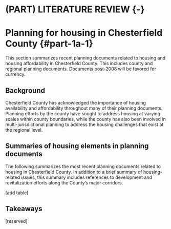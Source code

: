 # (PART) LITERATURE REVIEW {-}

# Planning for housing in Chesterfield County {#part-1a-1}

This section summarizes recent planning documents related to housing and housing affordability in Chesterfield County. This includes county and regional planning documents. Documents post-2008 will be favored for currency.

## Background

Chesterfield County has acknowledged the importance of housing availability and affordability throughout many of their planning documents. Planning efforts by the county have sought to address housing at varying scales within county boundaries, while the county has also been involved in multi-jurisdictional planning to address the housing challenges that exist at the regional level.

## Summaries of housing elements in planning documents

The following summarizes the most recent planning documents related to housing in Chesterfield County. In addition to a brief summary of housing-related issues, this summary includes references to development and revitalization efforts along the County’s major corridors.

[add table]

## Takeaways

[reserved]
